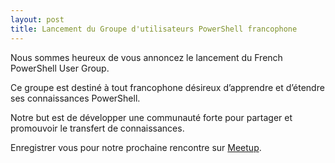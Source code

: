 ```yaml
---
layout: post
title: Lancement du Groupe d'utilisateurs PowerShell francophone
---
```


Nous sommes heureux de vous annoncez le lancement du French PowerShell User Group.

Ce groupe est destiné à tout francophone désireux d’apprendre et d’étendre ses connaissances PowerShell.

Notre but est de développer une communauté forte pour partager et promouvoir le transfert de connaissances.

Enregistrer vous pour notre prochaine rencontre sur [Meetup](http://meetup.com/FrenchPsuG).